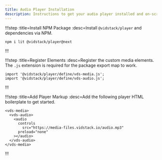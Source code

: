 ```yaml
---
title: Audio Player Installation
description: Instructions to get your audio player installed and on-screen.
---
```


!!!step :title=Install NPM Package :desc=Install `@vidstack/player` and dependencies via NPM.

```bash:copy
npm i lit @vidstack/player@next
```

!!!

!!!step :title=Register Elements :desc=Register the custom media elements. The `.js` extension is required for the package export map to work.

```js:copy
import '@vidstack/player/define/vds-media.js';
import '@vidstack/player/define/vds-audio.js';
```

!!!

!!!step :title=Add Player Markup :desc=Add the following player HTML boilerplate to get started.

```html:copy
<vds-media>
  <vds-audio>
    <audio
      controls
	    src="https://media-files.vidstack.io/audio.mp3"
      preload="none"
    ></audio>
  </vds-audio>
</vds-media>
```

!!!
